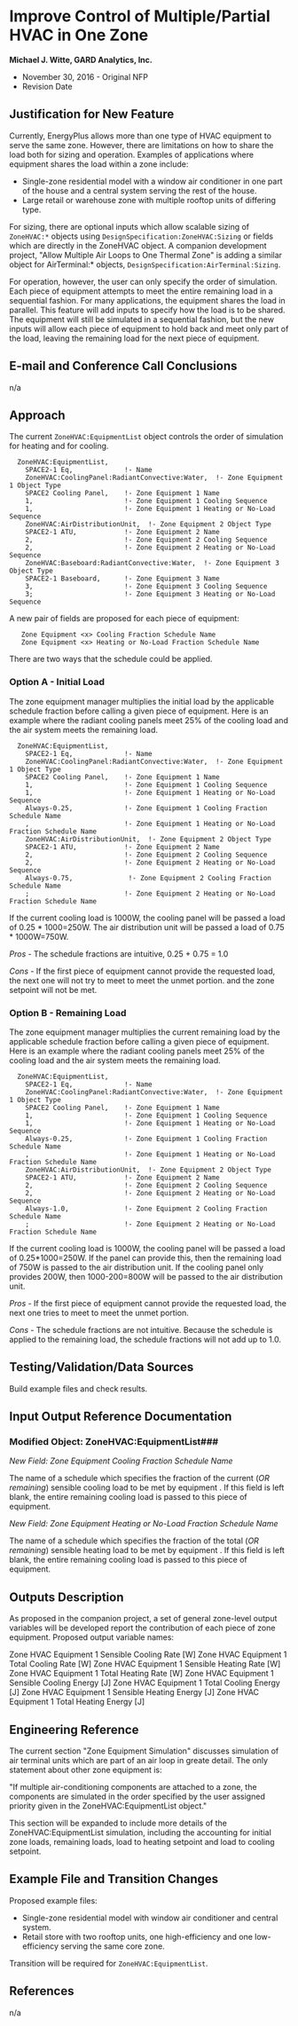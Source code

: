 Improve Control of Multiple/Partial HVAC in One Zone
====================================================

**Michael J. Witte, GARD Analytics, Inc.**

 - November 30, 2016 - Original NFP
 - Revision Date
 

## Justification for New Feature ##

Currently, EnergyPlus allows more than one type of HVAC equipment to serve the same zone. However, there are limitations on how to share the load both for sizing and operation. Examples of applications where equipment shares the load within a zone include:

 - Single-zone residential model with a window air conditioner in one part of the house and a central system serving the rest of the house.
 - Large retail or warehouse zone with multiple rooftop units of differing type.

For sizing, there are optional inputs which allow scalable sizing of `ZoneHVAC:*` objects using `DesignSpecification:ZoneHVAC:Sizing` or fields which are directly in the ZoneHVAC object.  A companion development project, "Allow Multiple Air Loops to One Thermal Zone" is adding a similar object for AirTerminal:* objects, `DesignSpecification:AirTerminal:Sizing`.

For operation, however, the user can only specify the order of simulation. Each piece of equipment attempts to meet the entire remaining load in a sequential fashion.  For many applications, the equipment shares the load in parallel. This feature will add inputs to specify how the load is to be shared. The equipment will still be simulated in a sequential fashion, but the new inputs will allow each piece of equipment to hold back and meet only part of the load, leaving the remaining load for the next piece of equipment.

## E-mail and  Conference Call Conclusions ##

n/a

## Approach ##

The current `ZoneHVAC:EquipmentList` object controls the order of simulation for heating and for cooling.  
```
  ZoneHVAC:EquipmentList,
    SPACE2-1 Eq,             !- Name
    ZoneHVAC:CoolingPanel:RadiantConvective:Water,  !- Zone Equipment 1 Object Type
    SPACE2 Cooling Panel,    !- Zone Equipment 1 Name
    1,                       !- Zone Equipment 1 Cooling Sequence
    1,                       !- Zone Equipment 1 Heating or No-Load Sequence
    ZoneHVAC:AirDistributionUnit,  !- Zone Equipment 2 Object Type
    SPACE2-1 ATU,            !- Zone Equipment 2 Name
    2,                       !- Zone Equipment 2 Cooling Sequence
    2,                       !- Zone Equipment 2 Heating or No-Load Sequence
    ZoneHVAC:Baseboard:RadiantConvective:Water,  !- Zone Equipment 3 Object Type
    SPACE2-1 Baseboard,      !- Zone Equipment 3 Name
    3,                       !- Zone Equipment 3 Cooling Sequence
    3;                       !- Zone Equipment 3 Heating or No-Load Sequence
```

A new pair of fields are proposed for each piece of equipment:

```
   Zone Equipment <x> Cooling Fraction Schedule Name
   Zone Equipment <x> Heating or No-Load Fraction Schedule Name
```
There are two ways that the schedule could be applied.

### Option A - Initial Load 
The zone equipment manager multiplies the initial load by the applicable schedule fraction before calling a given piece of equipment.  Here is an example where the radiant cooling panels meet 25% of the cooling load and the air system meets the remaining load.

```
  ZoneHVAC:EquipmentList,
    SPACE2-1 Eq,             !- Name
    ZoneHVAC:CoolingPanel:RadiantConvective:Water,  !- Zone Equipment 1 Object Type
    SPACE2 Cooling Panel,    !- Zone Equipment 1 Name
    1,                       !- Zone Equipment 1 Cooling Sequence
    1,                       !- Zone Equipment 1 Heating or No-Load Sequence
    Always-0.25,             !- Zone Equipment 1 Cooling Fraction Schedule Name
    ,                        !- Zone Equipment 1 Heating or No-Load Fraction Schedule Name
    ZoneHVAC:AirDistributionUnit,  !- Zone Equipment 2 Object Type
    SPACE2-1 ATU,            !- Zone Equipment 2 Name
    2,                       !- Zone Equipment 2 Cooling Sequence
    2,                       !- Zone Equipment 2 Heating or No-Load Sequence
    Always-0.75,              !- Zone Equipment 2 Cooling Fraction Schedule Name
    ;                        !- Zone Equipment 2 Heating or No-Load Fraction Schedule Name
```

If the current cooling load is 1000W, the cooling panel will be passed a load of 0.25 \* 1000=250W. The air distribution unit will be passed a load of 0.75 \* 1000W=750W. 

*Pros* - The schedule fractions are intuitive, 0.25 + 0.75 = 1.0

*Cons* - If the first piece of equipment cannot provide the requested load, the next one will not try to meet to meet the unmet portion. and the zone setpoint will not be met.

### Option B - Remaining Load 
The zone equipment manager multiplies the current remaining load by the applicable schedule fraction before calling a given piece of equipment.  Here is an example where the radiant cooling panels meet 25% of the cooling load and the air system meets the remaining load.

```
  ZoneHVAC:EquipmentList,
    SPACE2-1 Eq,             !- Name
    ZoneHVAC:CoolingPanel:RadiantConvective:Water,  !- Zone Equipment 1 Object Type
    SPACE2 Cooling Panel,    !- Zone Equipment 1 Name
    1,                       !- Zone Equipment 1 Cooling Sequence
    1,                       !- Zone Equipment 1 Heating or No-Load Sequence
    Always-0.25,             !- Zone Equipment 1 Cooling Fraction Schedule Name
    ,                        !- Zone Equipment 1 Heating or No-Load Fraction Schedule Name
    ZoneHVAC:AirDistributionUnit,  !- Zone Equipment 2 Object Type
    SPACE2-1 ATU,            !- Zone Equipment 2 Name
    2,                       !- Zone Equipment 2 Cooling Sequence
    2,                       !- Zone Equipment 2 Heating or No-Load Sequence
    Always-1.0,              !- Zone Equipment 2 Cooling Fraction Schedule Name
    ;                        !- Zone Equipment 2 Heating or No-Load Fraction Schedule Name
```

If the current cooling load is 1000W, the cooling panel will be passed a load of 0.25*1000=250W.  If the panel can provide this, then the remaining load of 750W is passed to the air distribution unit. If the cooling panel only provides 200W, then 1000-200=800W will be passed to the air distribution unit.

*Pros* - If the first piece of equipment cannot provide the requested load, the next one tries to meet to meet the unmet portion.

*Cons* - The schedule fractions are not intuitive. Because the schedule is applied to the remaining load, the schedule fractions will not add up to 1.0.

## Testing/Validation/Data Sources ##

Build example files and check results.

## Input Output Reference Documentation ##


### Modified Object: ZoneHVAC:EquipmentList###

*New Field: Zone Equipment <x> Cooling Fraction Schedule Name*

The name of a schedule which specifies the fraction of the current (*OR remaining*) sensible cooling load to be met by equipment <x>.  If this field is left blank, the entire remaining cooling load is passed to this piece of equipment.

*New Field: Zone Equipment <x> Heating or No-Load Fraction Schedule Name*

The name of a schedule which specifies the fraction of the total (*OR remaining*) sensible heating  load to be met by equipment <x>.  If this field is left blank, the entire remaining cooling load is passed to this piece of equipment.

## Outputs Description ##

As proposed in the companion project, a set of general zone-level output variables will be developed report the contribution of each piece of zone equipment.  Proposed output variable names:

Zone HVAC Equipment 1 Sensible Cooling Rate [W]
Zone HVAC Equipment 1 Total Cooling Rate [W]
Zone HVAC Equipment 1 Sensible Heating Rate [W]
Zone HVAC Equipment 1 Total Heating Rate [W]
Zone HVAC Equipment 1 Sensible Cooling Energy [J]
Zone HVAC Equipment 1 Total Cooling Energy [J]
Zone HVAC Equipment 1 Sensible Heating Energy [J]
Zone HVAC Equipment 1 Total Heating Energy [J]

## Engineering Reference ##

The current section "Zone Equipment Simulation" discusses simulation of air terminal units which are part of an air loop in greate detail.  The only statement about other zone equipment is:

"If multiple air-conditioning components are attached to a zone, the components
are simulated in the order specified by the user assigned priority given in the ZoneHVAC:EquipmentList object."

This section will be expanded to include more details of the ZoneHVAC:EquipmentList simulation, including the accounting for initial zone loads, remaining loads, load to heating setpoint and load to cooling setpoint.

## Example File and Transition Changes ##

Proposed example files:

 - Single-zone residential model with window air conditioner and central system.
 - Retail store with two rooftop units, one high-efficiency and one low-efficiency serving the same core zone.

Transition will be required for `ZoneHVAC:EquipmentList`.

## References ##

n/a



